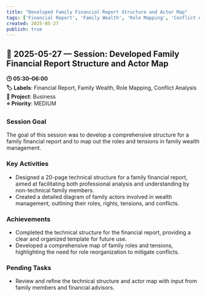 ```yaml
---
title: "Developed Family Financial Report Structure and Actor Map"
tags: ['Financial Report', 'Family Wealth', 'Role Mapping', 'Conflict Analysis']
created: 2025-05-27
publish: true
---
```


## 📅 2025-05-27 — Session: Developed Family Financial Report Structure and Actor Map

**🕒 05:30–06:00**  
**🏷️ Labels**: Financial Report, Family Wealth, Role Mapping, Conflict Analysis  
**📂 Project**: Business  
**⭐ Priority**: MEDIUM  


### Session Goal
The goal of this session was to develop a comprehensive structure for a family financial report and to map out the roles and tensions in family wealth management.

### Key Activities
- Designed a 20-page technical structure for a family financial report, aimed at facilitating both professional analysis and understanding by non-technical family members.
- Created a detailed diagram of family actors involved in wealth management, outlining their roles, rights, tensions, and conflicts.

### Achievements
- Completed the technical structure for the financial report, providing a clear and organized template for future use.
- Developed a comprehensive map of family roles and tensions, highlighting the need for role reorganization to mitigate conflicts.

### Pending Tasks
- Review and refine the technical structure and actor map with input from family members and financial advisors.
